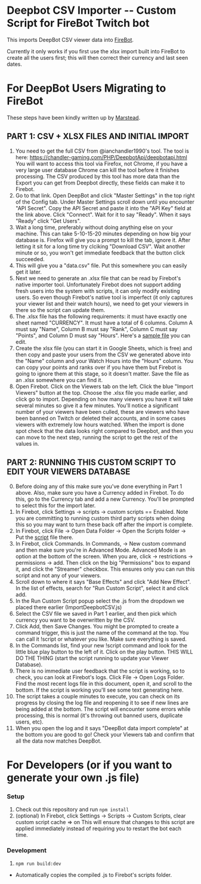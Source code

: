 # Deepbot CSV Importer -- Custom Script for FireBot Twitch bot

This imports DeepBot CSV viewer data into [FireBot](https://firebot.app).

Currently it only works if you first use the xlsx import built into FireBot to
create all the users first; this will then correct their currency and last seen dates.

# For DeepBot Users Migrating to FireBot

These steps have been kindly written up by [Marstead](https://twitch.tv/Marstead).

## PART 1: CSV + XLSX FILES AND INITIAL IMPORT

1. You need to get the full CSV from @ianchandler1990's tool. The tool is here:
  https://chandler-gaming.com/PHP/DeepbotApi/deepbotapi.html
  You will want to access this tool via Firefox, not Chrome, if you have a very large user database Chrome can kill the tool before it finishes processing. The CSV produced by this tool has more data than the Export you can get from Deepbot directly, these fields can make it to Firebot.
2. Go to that link. Open DeepBot and click "Master Settings" in the top right of the Config tab. Under Master Settings scroll down until you encounter "API Secret". Copy the API Secret and paste it into the "API Key" field at the link above. Click "Connect". Wait for it to say "Ready". When it says "Ready" click "Get Users".
3. Wait a long time, preferably without doing anything else on your machine. This can take 5-10-15-20 minutes depending on how big your database is. Firefox will give you a prompt to kill the tab, ignore it. After letting it sit for a long time try clciking "Download CSV". Wait another minute or so, you won't get immediate feedback that the button click succeeded.
4. This will give you a "data.csv" file. Put this somewhere you can easily get it later.
5. Next we need to generate an .xlsx file that can be read by Firebot's native importer tool. Unfortunately Firebot does not support adding fresh users into the system with scripts, it can only modify existing users. So even though Firebot's native tool is imperfect (it only captures your viewer list and their watch hours), we need to get your viewers in there so the script can update them.
6. The .xlsx file has the following requirements: it must have exactly one sheet named "CURRENCY". It must have a total of 6 columns. Column A must say "Name", Column B must say "Rank", Column C must say "Points", and Column D must say "Hours". Here's a [sample file](https://github.com/codemage/firebot-deepbot-importer/raw/main/sample_streamlabs_format_export.xlsx) you can edit.
7. Create the xlsx file (you can start it in Google Sheets, which is free) and then copy and paste your users from the CSV we generated above into the "Name" column and your Watch Hours into the "Hours" column. You can copy your points and ranks over if you have them but Firebot is going to ignore them at this stage, so it doesn't matter. Save the file as an .xlsx somewhere you can find it.
8. Open Firebot. Click on the Viewers tab on the left. Click the blue "Import Viewers" button at the top. Choose the .xlsx file you made earlier, and click go to import. Depending on how many viewers you have it will take several minutes so give it a few minutes. You'll notice a significant number of your viewers have been culled, these are viewers who have been banned on Twitch or deleted their accounts, and in some cases viewers with extremely low hours watched. When the import is done spot check that the data looks right compared to Deepbot, and then you can move to the next step, running the script to get the rest of the values in.

## PART 2: RUNNING THIS CUSTOM SCRIPT TO EDIT YOUR VIEWERS DATABASE
0. Before doing any of this make sure you've done everything in Part 1 above. Also, make sure you have a Currency added in Firebot. To do this, go to the Currency tab and add a new Currency. You'll be prompted to select this for the import later.
1. In Firebot, click Settings -> scripts -> custom scripts == Enabled. Note you are committing to running custom third party scripts when doing this so you may want to turn these back off after the import is complete.
2. In Firebot, click File -> Open Data Folder -> Open the Scripts folder -> Put the [script](https://github.com/codemage/firebot-deepbot-importer/releases/download/v0.0.1/importDeepbotCSV.js) file there. 
3. In Firebot, click Commands. In Commands, -> New custom command and then make sure you're in Advanced Mode. Advanced Mode is an option at the bottom of the screen. When you are, click -> restrictions -> permissions -> add. Then click on the big "Permissions" box to expand it, and click the "Streamer" checkbox. This ensures only you can run this script and not any of your viewers.
4. Scroll down to where it says "Base Effects" and click "Add New Effect". In the list of effects, search for "Run Custom Script", select it and click add.
5. In the Run Custom Script popup select the .js from the dropdown we placed there earlier (ImportDeepbotCSV.js)
6. Select the CSV file we saved in Part 1 earlier, and then pick which currency you want to be overwritten by the CSV.
7. Click Add, then Save Changes. You might be prompted to create a command trigger, this is just the name of the command at the top. You can call it !script or whatever you like. Make sure everything is saved.
8. In the Commands list, find your new !script command and look for the little blue play button to the left of it. Click on the play button. THIS WILL DO THE THING (start the script running to update your Viewer Database).
9. There is no immediate user feedback that the script is working, so to check, you can look at Firebot's logs. Click File -> Open Logs Folder. Find the most recent logs file in this document, open it, and scroll to the bottom. If the script is working you'll see some text generating here.
10. The script takes a couple minutes to execute, you can check on its progress by closing the log file and reopening it to see if new lines are being added at the bottom. The script will encounter some errors while processing, this is normal (it's throwing out banned users, duplicate users, etc).
11. When you open the log and it says "DeepBot data import complete" at the bottom you are good to go! Check your Viewers tab and confirm that all the data now matches DeepBot.

# For Developers (or if you want to generate your own .js file)
### Setup
1. Check out this repository and run `npm install`
2. (optional) In Firebot, click Settings -> Scripts -> Custom Scripts, clear custom script cache => on
  This will ensure that changes to this script are applied immediately instead of requiring you to restart the bot each time.

### Development
1. `npm run build:dev`
- Automatically copies the compiled .js to Firebot's scripts folder.

